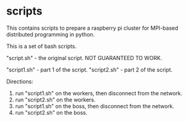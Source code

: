 # scripts

This contains scripts to prepare a raspberry pi cluster for MPI-based distributed programming in python.

This is a set of bash scripts.

"script.sh" - the original script. NOT GUARANTEED TO WORK.

"script1.sh" - part 1 of the script.
"script2.sh" - part 2 of the script.


Directions:

1. run "script1.sh" on the workers, then disconnect from the network.
2. run "script2.sh" on the workers.
3. run "script1.sh" on the boss, then disconnect from the network.
4. run "script2.sh" on the boss.
